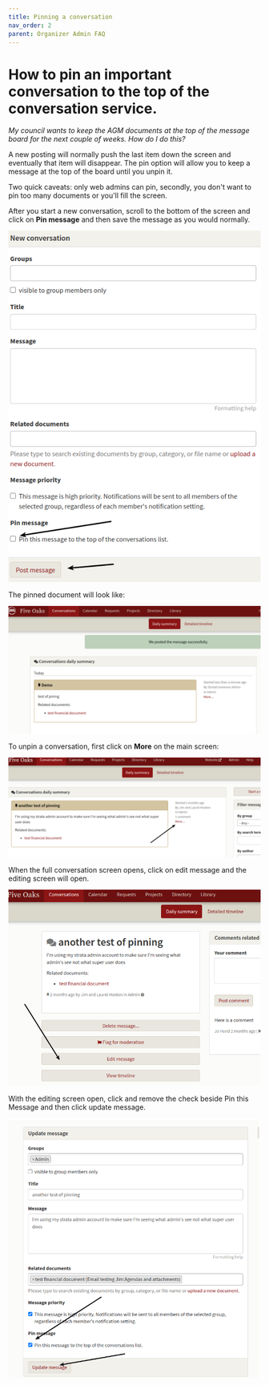 ```yaml
---
title: Pinning a conversation
nav_order: 2
parent: Organizer Admin FAQ
---
```


# How to pin an important conversation to the top of the conversation service.

*My council wants to keep the AGM documents at the top of the message board for the next couple of weeks.  How do I do this?*

A new posting will normally push the last item down the screen and eventually that item will disappear. The pin option will allow you to keep a message at the top of the board until you unpin it.

Two quick caveats: only web admins can pin, secondly, you don't want to pin too many documents or you'll fill the screen. 

After you start a new conversation, scroll to the bottom of the screen and click on **Pin message** and then save the message as you would normally.

![pin message](pinning/pinmessage.png)

The pinned document will look like:

![looks like](pinning/lookslike.png)

To unpin a conversation, first click on **More** on the main screen:

![un pin](pinning/unpin.png)

When the full conversation screen opens, click on edit message and the editing screen will open.

![edit](pinning/edit.png)

With the editing screen open, click and remove the check beside Pin this Message and then click update message.

![update](pinning/update.png)

